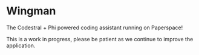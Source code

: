# Wingman

The Codestral + Phi powered coding assistant running on Paperspace!

This is a work in progress, please be patient as we continue to improve the application. 